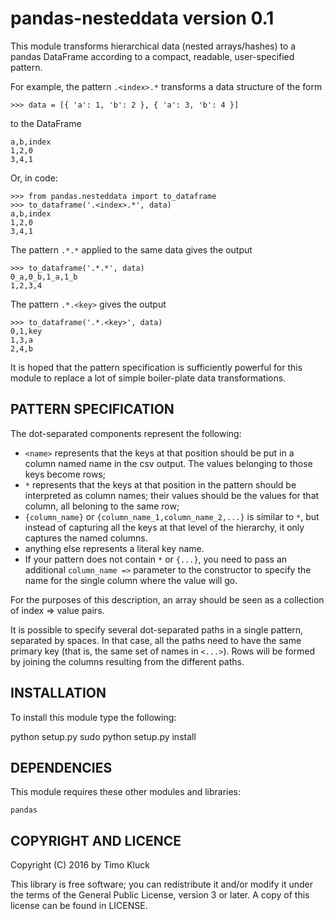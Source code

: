 pandas-nesteddata version 0.1
=============================

This module transforms hierarchical data (nested arrays/hashes) to
a pandas DataFrame according to a compact, readable, user-specified pattern.

For example, the pattern `.<index>.*` transforms a data structure
of the form

    >>> data = [{ 'a': 1, 'b': 2 }, { 'a': 3, 'b': 4 }]

to the DataFrame

    a,b,index
    1,2,0
    3,4,1

Or, in code:

    >>> from pandas.nesteddata import to_dataframe
    >>> to_dataframe('.<index>.*', data)
    a,b,index
    1,2,0
    3,4,1

The pattern `.*.*` applied to the same data gives the output

    >>> to_dataframe('.*.*', data)
    0_a,0_b,1_a,1_b
    1,2,3,4

The pattern `.*.<key>` gives the output

    >>> to_dataframe('.*.<key>', data)
    0,1,key
    1,3,a
    2,4,b

It is hoped that the pattern specification is sufficiently powerful for this
module to replace a lot of simple boiler-plate data transformations.

PATTERN SPECIFICATION
---------------------

The dot-separated components represent the following:

- `<name>` represents that the keys at that position should be put in a column
  named name in the csv output. The values belonging to those keys become rows;
- `*` represents that the keys at that position in the pattern should be
  interpreted as column names; their values should be the values for that
  column, all beloning to the same row;
- `{column_name}` or `{column_name_1,column_name_2,...}` is similar to `*`, but
  instead of capturing all the keys at that level of the hierarchy, it only
  captures the named columns.
- anything else represents a literal key name.
- If your pattern does not contain `*` or `{...}`, you need to pass an
  additional `column_name =>` parameter to the constructor to specify the name
  for the single column where the value will go.

For the purposes of this description, an array should be seen as a collection
of index => value pairs.

It is possible to specify several dot-separated paths in a single pattern,
separated by spaces. In that case, all the paths need to have the same primary
key (that is, the same set of names in `<...>`). Rows will be formed by joining
the columns resulting from the different paths.


INSTALLATION
------------

To install this module type the following:

   python setup.py
   sudo python setup.py install

DEPENDENCIES
------------

This module requires these other modules and libraries:

    pandas

COPYRIGHT AND LICENCE
---------------------

Copyright (C) 2016 by Timo Kluck

This library is free software; you can redistribute it and/or modify
it under the terms of the General Public License, version 3 or later.
A copy of this license can be found in LICENSE.


